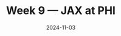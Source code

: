 ---
layout: game
title: Week 9 — JAX at PHI
season: 2024
game_id: 2024_09_JAX_PHI
week: 9
date: 2024-11-03
home_team: PHI
away_team: JAX
final_home: 
final_away: 
pbp_url: /assets/data/pbp/2024/2024_09_JAX_PHI.csv.gz
---